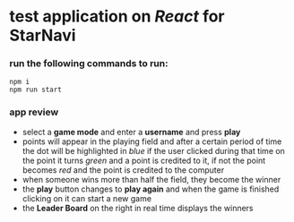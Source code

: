 # test application on *React* for StarNavi

### run the following commands to run:

```
npm i
npm run start
```
### app review

+ select a **game mode** and enter a **username** and press **play**
+ points will appear in the playing field and after a certain period of time the dot will be highlighted in *blue* if the user clicked during that time on the point it turns *green* and a point is credited to it, if not the point becomes *red* and the point is credited to the computer
+ when someone wins more than half the field, they become the winner
+ the **play** button changes to **play again** and when the game is finished clicking on it can start a new game
+ the **Leader Board** on the right in real time displays the winners